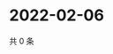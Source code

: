 # 2022-02-06

共 0 条

<!-- BEGIN WEIBO -->
<!-- 最后更新时间 Sun Feb 06 2022 06:15:06 GMT+0800 (China Standard Time) -->

<!-- END WEIBO -->
